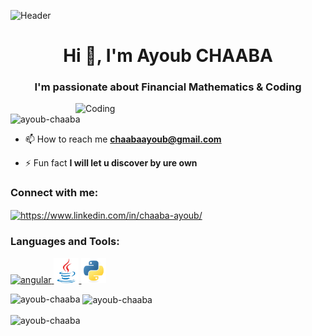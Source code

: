 ![Header](./github-header-image.png)
<h1 align="center">Hi 👋, I'm Ayoub CHAABA</h1>
<h3 align="center">I'm passionate about Financial Mathematics & Coding</h3>
<img align="right" alt="Coding" width="400" src="https://www.wits.ac.za/media/wits-university/course-finder-images/mathematics-finance.png">
<p align="left"> <img src="https://komarev.com/ghpvc/?username=ayoub-chaaba&label=Profile%20views&color=0e75b6&style=flat" alt="ayoub-chaaba" /> </p>

- 📫 How to reach me **chaabaayoub@gmail.com**

- ⚡ Fun fact **I will let u discover by ure own**

<h3 align="left">Connect with me:</h3>
<p align="left">
<a href="https://linkedin.com/in/https://www.linkedin.com/in/chaaba-ayoub/" target="blank"><img align="center" src="https://raw.githubusercontent.com/rahuldkjain/github-profile-readme-generator/master/src/images/icons/Social/linked-in-alt.svg" alt="https://www.linkedin.com/in/chaaba-ayoub/" height="30" width="40" /></a>
</p>

<h3 align="left">Languages and Tools:</h3>
<p align="left"> <a href="https://angular.io" target="_blank" rel="noreferrer"> <img src="https://angular.io/assets/images/logos/angular/angular.svg" alt="angular" width="40" height="40"/> </a> <a href="https://www.java.com" target="_blank" rel="noreferrer"> <img src="https://raw.githubusercontent.com/devicons/devicon/master/icons/java/java-original.svg" alt="java" width="40" height="40"/> </a> <a href="https://www.python.org" target="_blank" rel="noreferrer"> <img src="https://raw.githubusercontent.com/devicons/devicon/master/icons/python/python-original.svg" alt="python" width="40" height="40"/> </a> </p>

<p><img align="left" src="https://github-readme-stats.vercel.app/api/top-langs?username=ayoub-chaaba&show_icons=true&locale=en&layout=compact" alt="ayoub-chaaba" /></p>

<p>&nbsp;<img align="center" src="https://github-readme-stats.vercel.app/api?username=ayoub-chaaba&show_icons=true&locale=en" alt="ayoub-chaaba" /></p>

<p><img align="center" src="https://github-readme-streak-stats.herokuapp.com/?user=ayoub-chaaba&" alt="ayoub-chaaba" /></p>
